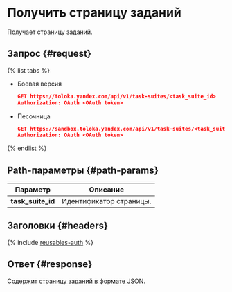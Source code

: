 # Получить страницу заданий

Получает страницу заданий.

## Запрос {#request}

{% list tabs %}

- Боевая версия

  ```json
  GET https://toloka.yandex.com/api/v1/task-suites/<task_suite_id>
  Authorization: OAuth <OAuth token>
  ```

- Песочница

  ```json
  GET https://sandbox.toloka.yandex.com/api/v1/task-suites/<task_suite_id>
  Authorization: OAuth <OAuth token>
  ```

{% endlist %}

## Path-параметры {#path-params}

Параметр | Описание
----- | -----
**task_suite_id** | Идентификатор страницы.


## Заголовки {#headers}

{% include [reusables-auth](../_includes/reusables/id-reusables/auth.md) %}


## Ответ {#response}

Содержит [страницу заданий в формате JSON](create-task-suite.md#body).

